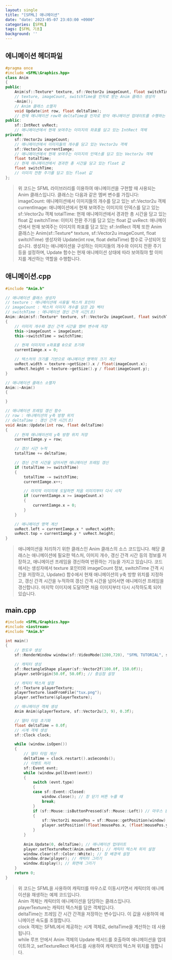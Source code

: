 ```yaml
---
layout: single
title: "[SFML] 애니메이션"
date: "date: 2023-05-07 23:03:00 +0900"
categories: [SFML]
tags: [SFML 기초]
background: ''
---
```

## 에니메이션 헤더파일
```c++
#pragma once
#include <SFML\Graphics.hpp>
class Anim
{
public:
	Anim(sf::Texture* texture, sf::Vector2u imageCount, float switchTime);
	// texture, imageCount, switchTime을 인자로 받는 Anim 클래스 생성자
	~Anim();
	// Anim 클래스 소멸자
	void Update(int row, float deltaTime);
	// 현재 애니메이션 row와 deltaTime을 인자로 받아 애니메이션 업데이트를 수행하는 함수
public:
	sf::IntRect uvRect;
	// 애니메이션에서 현재 보여주는 이미지의 좌표를 담고 있는 IntRect 객체
private:
	sf::Vector2u imageCount;
	// 애니메이션에서 이미지들의 개수를 담고 있는 Vector2u 객체
	sf::Vector2u currentIamge;
	// 애니메이션에서 현재 보여주는 이미지의 인덱스를 담고 있는 Vector2u 객체
	float totalTime;
	// 현재 애니메이션에서 경과한 총 시간을 담고 있는 float 값
	float switchTime;
	// 이미지 전환 주기를 담고 있는 float 값
};

```
>위 코드는 SFML 라이브러리를 이용하여 애니메이션을 구현할 때 사용되는 Anim 클래스입니다. 클래스는 다음과 같은 멤버 변수를 가집니다:
imageCount: 애니메이션에서 이미지들의 개수를 담고 있는 sf::Vector2u 객체
currentImage: 애니메이션에서 현재 보여주는 이미지의 인덱스를 담고 있는 sf::Vector2u 객체
totalTime: 현재 애니메이션에서 경과한 총 시간을 담고 있는 float 값
switchTime: 이미지 전환 주기를 담고 있는 float 값
uvRect: 애니메이션에서 현재 보여주는 이미지의 좌표를 담고 있는 sf::IntRect 객체
또한 Anim 클래스는 Anim(sf::Texture* texture, sf::Vector2u imageCount, float switchTime) 생성자와 Update(int row, float deltaTime) 함수로 구성되어 있습니다. 생성자는 애니메이션을 구성하는 이미지들의 개수와 이미지 전환 주기 등을 설정하며, Update 함수는 현재 애니메이션 상태에 따라 보여줘야 할 이미지를 계산하는 역할을 수행합니다.

  

##  애니메이션.cpp

```c++
#include "Anim.h"

// 애니메이션 클래스 생성자
// texture : 애니메이션에 사용될 텍스처 포인터
// imageCount : 텍스처 이미지 개수를 담은 2D 벡터
// switchTime : 애니메이션 갱신 간격 시간(초)
Anim::Anim(sf::Texture* texture, sf::Vector2u imageCount, float switchTime)
{
	// 이미지 개수와 갱신 간격 시간을 멤버 변수에 저장
	this->imageCount = imageCount;
	this->switchTime = switchTime;

	// 현재 이미지의 x좌표를 0으로 초기화
	currentIamge.x = 0;

	// 텍스처의 크기를 기반으로 애니메이션 영역의 크기 계산
	uvRect.width = texture->getSize().x / float(imageCount.x);
	uvRect.height = texture->getSize().y / float(imageCount.y);
}

// 애니메이션 클래스 소멸자
Anim::~Anim()
{

}

// 애니메이션 프레임 갱신 함수
// row : 애니메이션의 y축 방향 위치
// deltaTime : 갱신 간격 시간(초)
void Anim::Update(int row, float deltaTime)
{
	// 현재 애니메이션의 y축 방향 위치 저장
	currentIamge.y = row;

	// 갱신 시간 누적
	totalTime += deltaTime;

	// 갱신 간격 시간을 넘어서면 애니메이션 프레임 갱신
	if (totalTime >= switchTime)
	{
		totalTime -= switchTime;
		currentIamge.x++;

		// 마지막 이미지에 도달하면 처음 이미지부터 다시 시작
		if (currentIamge.x >= imageCount.x)
		{
			currentIamge.x = 0;
		}
	}

	// 애니메이션 영역 계산
	uvRect.left = currentIamge.x * uvRect.width;
	uvRect.top = currentIamge.y * uvRect.height;
}

```
>애니메이션을 처리하기 위한 클래스인 Anim 클래스의 소스 코드입니다. 해당 클래스는 애니메이션에 필요한 텍스처, 이미지 개수, 갱신 간격 시간 등의 정보를 저장하고, 애니메이션 프레임을 갱신하여 반환하는 기능을 가지고 있습니다.
코드에서는 생성자에서 texture 포인터와 imageCount 정보, switchTime 간격 시간을 저장하고, Update() 함수에서 현재 애니메이션의 y축 방향 위치를 지정하고, 갱신 간격 시간을 누적하여 갱신 간격 시간을 넘어서면 애니메이션 프레임을 갱신합니다. 마지막 이미지에 도달하면 처음 이미지부터 다시 시작하도록 되어 있습니다.

## main.cpp

```c++
#include <SFML/Graphics.hpp>
#include <iostream>
#include "Anim.h"

int main()
{
    // 윈도우 생성
    sf::RenderWindow window(sf::VideoMode(1280,720), "SFML TUTORIAL", sf::Style::Close | sf::Style::Resize);

    // 캐릭터 생성
    sf::RectangleShape player(sf::Vector2f(100.0f, 150.0f));
    player.setOrigin(50.0f, 50.0f); // 중심점 설정

    // 캐릭터 텍스쳐 설정
    sf::Texture playerTexture;
    playerTexture.loadFromFile("tux.png");
    player.setTexture(&playerTexture);

    // 애니메이션 객체 생성
    Anim Anim(&playerTexture, sf::Vector2u(3, 9), 0.3f);

    // 델타 타임 초기화
    float deltaTime = 0.0f;
    // 시계 객체 생성
    sf::Clock clock;

    while (window.isOpen())
    {
        // 델타 타임 계산
        deltaTime = clock.restart().asSeconds();
        // 이벤트 처리
        sf::Event evnt;
        while (window.pollEvent(evnt))
        {
            switch (evnt.type)
            {
            case sf::Event::Closed:
                window.close(); // 창 닫기 버튼 누를 때
                break;
            }
            if (sf::Mouse::isButtonPressed(sf::Mouse::Left)) // 마우스 왼쪽 버튼이 눌렸을 때
            {
                sf::Vector2i mousePos = sf::Mouse::getPosition(window); // 마우스 위치 가져오기
                player.setPosition((float)mousePos.x, (float)mousePos.y); // 캐릭터 위치 변경
            }
        }
        
        Anim.Update(0, deltaTime); // 애니메이션 업데이트
        player.setTextureRect(Anim.uvRect); // 캐릭터 텍스쳐 위치 설정
        window.clear(sf::Color::White); // 창 배경색 설정
        window.draw(player); // 캐릭터 그리기
        window.display(); // 화면에 그리기
    }
    return 0;
}
```
>위 코드는 SFML을 사용하여 캐릭터를 마우스로 이동시키면서 캐릭터의 애니메이션을 재생하는 예제 코드입니다.  
  Anim 객체는 캐릭터의 애니메이션을 담당하는 클래스입니다.  
  playerTexture는 캐릭터 텍스쳐를 담은 객체입니다.  
deltaTime는 프레임 간 시간 간격을 저장하는 변수입니다. 이 값을 사용하여 애니메이션 속도를 조절합니다.  
clock 객체는 SFML에서 제공하는 시계 객체로, deltaTime을 계산하는 데 사용됩니다.  
while 루프 안에서 Anim 객체의 Update 메서드를 호출하여 애니메이션을 업데이트하고, setTextureRect 메서드를 사용하여 캐릭터의 텍스쳐 위치를 정합니다.

